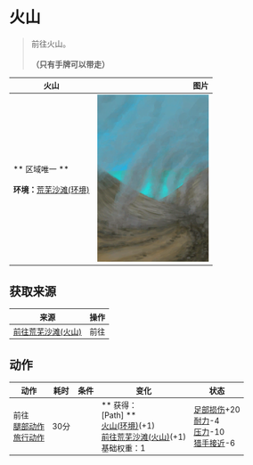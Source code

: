 # 火山  
> 前往火山。<br><br><b>（只有手牌可以带走）</b>  
  
  火山  |   图片   
 ----  |  ----:   
 ** 区域唯一 **<br><br>**环境：**[荒芜沙滩(环境)](Env_DesolateBeach.md)  |  <img decoding="async" src="Sprite/Volcano.png" href="a.md" style="max-width:300px;max-height:300px;">   
  
## 获取来源  
来源  |  操作  
----  |  ----  
[前往荒芜沙滩(火山)](Path_VolcanoToDesolateBeach.md)  |  前往  
## 动作  
动作  |  耗时  |  条件  |  变化  |  状态  
----  |  ----  |  ----  |  ----  |  ----  
前往<br>[腿部动作](LegAction.md)<br>[旅行动作](TravelAction.md)  |  30分  |    |  ** 获得： **<br>** [Path] **<br>  [火山(环境)](Env_Volcano.md)(+1)<br>  [前往荒芜沙滩(火山)](Path_VolcanoToDesolateBeach.md)(+1)<br>基础权重：1<br>  |  [足部损伤](FootDamage.md)+20<br>[耐力](Stamina.md)-4<br>[压力](Stress.md)-10<br>[猎手接近](HuntersProximity.md)-6  
